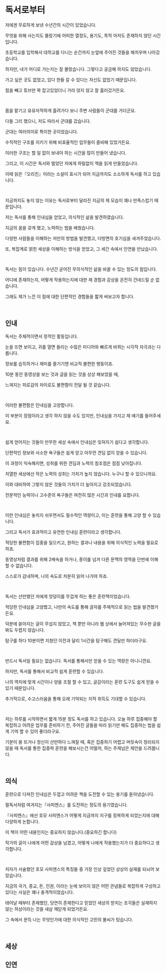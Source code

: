 # 독서로부터

저에겐 무료하게 보낸 수년간의 시간이 있었습니다.

무엇을 위해 사는지도 몰랐기에 어떠한 열정도, 용기도, 목적 마저도 존재하지 않던 시간입니다.

초등학교를 입학해서 대학교를 다니는 순간까지 눈앞에 주어진 것들을 해치우며 나아갔습니다.

하지만, 내가 어디로 가는지는 잘 몰랐습니다. 그렇다고 궁금해 하지도 않았습니다. 

가고 싶은 곳도 없었고, 있다 한들 갈 수 있다는 자신도 없었기 때문입니다.

힘을 빼고 튜브만 꽉 잡고있었더니 가라 앉지 않고 잘 흘러갔거든요.

<br>

몸을 맡기고 유유자적하게 흘려가다 보니 주변 사람들이 군대를 가더군요.

다들 그리 했으니, 저도 따라서 군대를 갔습니다.

군대는 여러의미로 특이한 곳이었습니다.

수직적인 구조를 지키기 위해 비효율적인 업무들이 즐비해 있었거든요.

이러한 구조는 할 일 없이 보내야 하는 시간을 많이 만들어 냈습니다.

그리고, 이 시간은 독서와 멀었던 저에게 하릴없이 책을 읽게 만들었습니다.

이때 읽은『오리진』이라는 소설이 효시가 되어 지금까지도 소소하게 독서를 하고 있습니다.

<br>

지금까지도 놓지 않는 이유는 독서로부터 달라진 지금의 제 모습이 꽤나 만족스럽기 때문입니다.

저는 독서를 통해 인내심을 얻었고, 의식적인 삶을 발견하였습니다.

지금의 꿈을 갖게 했고, 노력하는 법을 배웠습니다. 

다양한 사람들을 이해하는 저만의 방법을 발견했고, 다방면의 호기심을 새겨주었습니다. 

또, 복잡계로 얽힌 세상을 이해하는 방식을 얻었고, 그 세간 속에서 인연을 만났습니다.

<br>

독서는 힘이 있습니다. 수년간 굳어진 무의식적인 삶을 바꿀 수 있는 정도의 힘입니다.

어디에 존재하는지, 어떻게 작용하는지에 대한 제 경험과 감상을 온전히 건네드릴 순 없습니다.

그래도 제가 느낀 이 힘에 대한 단편적인 경험들을 짧게 써보고자 합니다.

<br>

## 인내
독서는 주체적이면서 정적인 활동입니다.

눈을 뜨면 보이고, 귀를 열면 들리는 수많은 미디어와 빠르게 바뀌는 시각적 자극과는 다릅니다.

정보를 습득하거나 재미를 즐기기엔 비교적 불편한 행동이죠.

10분 동안 동영상을 보는 것과 글을 읽는 것을 상상 해보았을 때,

느껴지는 피로감의 차이로도 불편함이 전달 될 것 같습니다.

<br>

이러한 불편함은 인내심을 고양합니다.

이 부분이 장점이라고 생각 하지 않을 수도 있지만, 인내심을 가지고 제 얘기를 들어주세요.

<br>

쉽게 얻어지는 것들이 만무한 세상 속에서 인내심은 잊혀지기 쉽다고 생각합니다.

단편적인 정보와 사소한 욕구들은 쉽게 얻고 아무런 견딤 없이 얻을 수 있습니다.

이 과정이 익숙해지면, 성취를 위한 견딤과 노력의 참조점은 점점 낮아집니다. 

치열한 세상에선 작은 노력의 성취는 가치가 높지 않습니다. 누구나 할 수 있으니까요.

이와 대비하여 그렇지 않은 것들의 가치가 더 높아지고 강조되었습니다.

전문적인 능력이나 고수준의 욕구들은 여전히 많은 시간과 인내를 요합니다.

<br>

이런 인내심은 놓치지 쉬우면서도 필수적인 역량이고, 이는 훈련을 통해 고양 할 수 있습니다. 

그리고 독서가 효과적이고 유연한 인내심 훈련이라고 생각합니다.

적당한 불편함이 집중을 일으키고, 원하는 결과나 내용을 위해 의식적인 노력을 필요로 하죠.

동영상처럼 결과를 위해 2배속을 하거나, 종이를 넘겨 다른 문맥의 영역을 단번에 이해 할 수 없습니다.

스스로가 감내하며, 나의 속도로 차분히 읽어 나가야 하죠.

<br>

독서는 산만했던 저에게 엉덩이를 무겁게 하는 좋은 훈련책이었습니다.

적당한 인내심을 고양했고, 나만의 속도를 통해 글자를 주체적으로 읽는 법을 발견했거든요.

덕분에 쏟아지는 글이 무섭지 않았고, 책 뿐만 아니라 웹 상에서 늘어져있는 무수한 글을 봐도 두렵지 않습니다.

탐구를 하다 10분이면 지쳤던 이전과 달리 1시간을 탐구해도 견딜만 하더라구요.

<br>

반드시 독서일 필요는 없습니다. 독서를 통해서만 얻을 수 있는 역량은 아니니깐요.

하지만, 독서를 통해서 비교적 쉽게 훈련할 수 있습니다.

나의 역치에 맞게 시간이나 양을 조절 할 수 있고, 글감이라는 훈련 도구도 쉽게 얻을 수 있기 때문입니다.

추가적으로, 수고스러움을 통해 오래 기억되는 지적 취득도 기대할 수 있습니다.

<br>

저는 하루를 시작하면서 짧게 15분 정도 독서를 하고 있습니다. 오늘 하루 집중해야 할 복잡하고 어려운 업무를 준비하기 전, 주어진 글들을 따라 읽기만 해도 집중하는 법을 쉽게 기억 할 수 있어 좋더라구요.

기분이 붕 뜨거나 정신이 산만하다 느껴질 때, 혹은 집중하기 어렵고 머릿속이 정리되지 않을 때 독서를 통한 집중력 훈련을 해보시는건 어떨까, 하는 주제넘은 제안을 드려봅니다.

<br>

## 의식
훈련으로 다져진 인내심은 두껍고 어려운 책을 도전할 수 있는 용기를 돋아냈습니다.

필독서처럼 여겨지는『사피엔스』를 도전하는 정도의 용기였습니다.

『사피엔스』에선 호모 사피엔스가 어떻게 지금까지 지구를 정복하게 되었는지에 대해 다양하게 논합니다.

이 책이 어떤 내용인지는 중요하지 않습니다.(중요하긴 합니다)

작가의 글이 나에게 어떤 감상을 남겼고, 어떻게 나에게 작용했는지가 더 중요하다고 생각합니다.

<br>

저자가 서술했던 호모 사피엔스의 특징들 중 가장 인상 깊었던 상상의 실재를 되뇌어 보았습니다.

지금의 국가, 종교, 돈, 인권, 이라는 눈에 보이지 않은 어떤 관념들로 복잡하게 구성하고 있다는 사실은 꽤나 충격적이었습니다. 

태어날 때부터 존재했던, 당연히 존재한다고 믿었던 세상의 받치는 조각들은 실재하지 않는 허상이라는 것을 새삼 깨닫게 되었거든요.

그 속에서 문득 나는 무엇인가에 대한 의식적인 고민의 불씨가 텄습니다.

<br>

## 세상
## 인연
